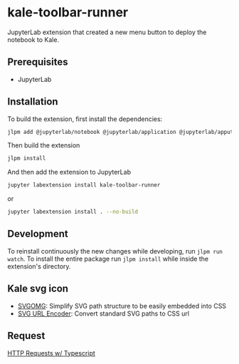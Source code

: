# kale-toolbar-runner

JupyterLab extension that created a new menu button to deploy the notebook to Kale.


## Prerequisites

* JupyterLab

## Installation

To build the extension, first install the dependencies:

```bash
jlpm add @jupyterlab/notebook @jupyterlab/application @jupyterlab/apputils @jupyterlab/docregistry @phosphor/disposable
```

Then build the extension

```bash
jlpm install
```

And then add the extension to JupyterLab

```bash
jupyter labextension install kale-toolbar-runner
```

or

```bash
jupyter labextension install . --no-build
```

## Development

To reinstall continuously the new changes while developing, run `jlpm run watch`. To install the entire package run `jlpm install` while inside the extension's directory.

## Kale svg icon

- [SVGOMG](https://jakearchibald.github.io/svgomg/): Simplify SVG path structure to be easily embedded into CSS
- [SVG URL Encoder](https://yoksel.github.io/url-encoder/): Convert standard SVG paths to CSS url

## Request

[HTTP Requests w/ Typescript](https://wanago.io/2019/03/18/node-js-typescript-6-sending-http-requests-understanding-multipart-form-data/)